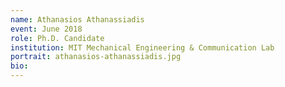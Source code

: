 ```yaml
---
name: Athanasios Athanassiadis
event: June 2018
role: Ph.D. Candidate
institution: MIT Mechanical Engineering & Communication Lab
portrait: athanasios-athanassiadis.jpg
bio: 
---
```


